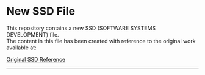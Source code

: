 # New SSD File

This repository contains a new SSD (SOFTWARE SYSTEMS DEVELOPMENT) file.  
The content in this file has been created with reference to the original work available at:

[Original SSD Reference](https://sai11101989.github.io/cs6302_ssd_monsoon2025.html)

---
